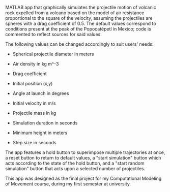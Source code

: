 MATLAB app that graphically simulates the projectile motion of volcanic rock expelled from a volcano based on the model of air resistance proportional to the square of 
the velocity, assuming the projectiles are spheres with a drag coefficient of 0.5. 
The default values correspond to conditions present at the peak of the Popocatépetl in Mexico; code is commented to reflect sources for said values.

The following values can be changed accordingly to suit users' needs:

- Spherical projectile diameter in meters
  
- Air density in kg m^-3
  
- Drag coefficient

- Initial position (x,y)

- Angle at launch in degrees

- Initial velocity in m/s

- Projectile mass in kg

- Simulation duration in seconds

- Minimum height in meters

- Step size in seconds

The app features a hold button to superimpose multiple trajectories at once, a reset button to return to default values, a "start simulation" button which acts according to 
the state of the hold button, and a "start random simulation" button that acts upon a selected number of projectiles.

This app was designed as the final project for my Computational  Modeling of Movement course, during my first semester at university.
